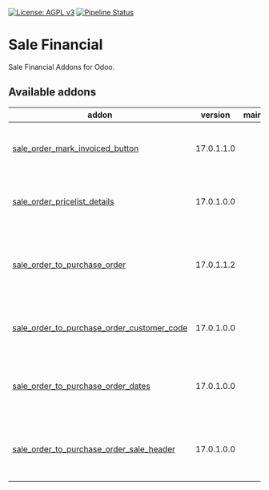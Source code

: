 [![License: AGPL v3](https://img.shields.io/badge/License-AGPL%20v3-blue.svg)](https://www.gnu.org/licenses/agpl-3.0)
[![Pipeline Status](https://gitlab.com/tawasta/odoo/sale-financial/badges/17.0-dev/pipeline.svg)](https://gitlab.com/tawasta/odoo/sale-financial/-/pipelines/)

Sale Financial
==============
Sale Financial Addons for Odoo.

[//]: # (addons)

Available addons
----------------
addon | version | maintainers | summary
--- | --- | --- | ---
[sale_order_mark_invoiced_button](sale_order_mark_invoiced_button/) | 17.0.1.1.0 |  | Mark sale orders as invoiced with a button
[sale_order_pricelist_details](sale_order_pricelist_details/) | 17.0.1.0.0 |  | Show pricelist details button in pricelist
[sale_order_to_purchase_order](sale_order_to_purchase_order/) | 17.0.1.1.2 |  | Button for creating a PO from SO, containing the same lines
[sale_order_to_purchase_order_customer_code](sale_order_to_purchase_order_customer_code/) | 17.0.1.0.0 |  | Transfer customer product codes to PO lines
[sale_order_to_purchase_order_dates](sale_order_to_purchase_order_dates/) | 17.0.1.0.0 |  | PO promised delivery based on vendor information
[sale_order_to_purchase_order_sale_header](sale_order_to_purchase_order_sale_header/) | 17.0.1.0.0 |  | Transfer sale order header for the purchase orders

[//]: # (end addons)
